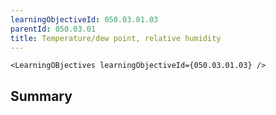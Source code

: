```yaml
---
learningObjectiveId: 050.03.01.03
parentId: 050.03.01
title: Temperature/dew point, relative humidity
---
```


```tsx eval
<LearningOBjectives learningObjectiveId={050.03.01.03} />
```

## Summary
